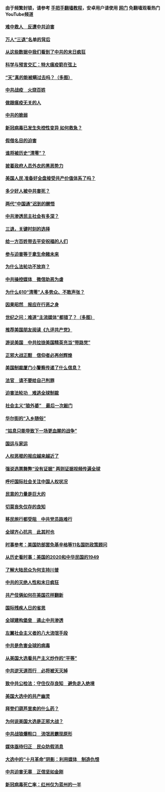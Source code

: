 #### 由于频繁封锁，请参考 [手把手翻墙教程](https://github.com/gfw-breaker/guides/wiki/)，安卓用户请使用 [网门](https://github.com/gfw-breaker/nogfw/blob/master/dl.md?t=01151500) 免翻墙观看热门YouTube频道 

#### [难中救人　反遭中共迫害](../pages/251/418414.md?t=01151500) 

#### [万人“三退”名单的背后](../pages/251/418505.md?t=01151500) 

#### [从这些数据中我们看到了中共的末日疯狂](../pages/251/418420.md?t=01151500) 

#### [科学与预言交汇：特大瘟疫箭在弦上](../pages/251/418266.md?t=01151500) 

#### [“天”真的能被瞒过去吗？（多图）](../pages/251/418308.md?t=01151500) 

#### [中共战疫　火烧百姓](../pages/251/418220.md?t=01151500) 

#### [做跟瘟疫无关的人](../pages/251/418171.md?t=01151500) 

#### [中共的脆弱](../pages/251/418196.md?t=01151500) 

#### [新冠病毒已发生失控性变异 如何救急？](../pages/251/418032.md?t=01151500) 

#### [假借名目的迫害](../pages/251/418055.md?t=01151500) 

#### [谁将被历史“清零”？](../pages/251/417485.md?t=01151500) 

#### [披着政府人员外衣的黑恶势力](../pages/251/417442.md?t=01151500) 

#### [美国人民 准备好全盘接受共产价值体系了吗？](../pages/251/417491.md?t=01151500) 

#### [多少好人被中共害死？](../pages/251/417144.md?t=01151500) 

#### [两代“中国通”迟到的醒悟](../pages/251/417064.md?t=01151500) 

#### [中共渗透民主社会有多深？](../pages/251/417063.md?t=01151500) 

#### [三退，关键时刻的选择](../pages/251/416969.md?t=01151500) 

#### [给一方百姓带去平安祝福的人们](../pages/251/416941.md?t=01151500) 

#### [参与迫害等于拿生命赌未来](../pages/251/416856.md?t=01151500) 

#### [为什么法轮功不放弃？](../pages/251/416864.md?t=01151500) 

#### [中共操控媒体　微信助恶为虐](../pages/251/416724.md?t=01151500) 

#### [为什么610“清零”人多势众、不敢声张？](../pages/251/416632.md?t=01151500) 

#### [因果昭然　报应在行恶之身](../pages/251/416582.md?t=01151500) 

#### [世纪之问：难道“主流媒体”都错了？（多图）](../pages/251/416571.md?t=01151500) 

#### [推荐美国朋友阅读《九评共产党》](../pages/251/416510.md?t=01151500) 

#### [游说美国　中共拉拢美国精英充当“带路党”](../pages/251/416529.md?t=01151500) 

#### [正邪大战正酣　信仰者必再创辉煌](../pages/251/416433.md?t=01151500) 

#### [美国制裁厦门小警察传递了什么信息？](../pages/251/416432.md?t=01151500) 

#### [法官　请不要给自己判罪](../pages/251/416379.md?t=01151500) 

#### [迫害法轮功　难逃全球制裁](../pages/251/416380.md?t=01151500) 

#### [社会主义“狼外婆”　最后一次敲门](../pages/251/416394.md?t=01151500) 

#### [华尔街的“入乡随俗”](../pages/251/416395.md?t=01151500) 

#### [“姑息只能导致下一场更血腥的战争”](../pages/251/416223.md?t=01151500) 

#### [国运与家运](../pages/251/416224.md?t=01151500) 

#### [人权恶棍的报应越来越近了](../pages/251/416276.md?t=01151500) 

#### [强说选票舞弊“没有证据” 两则证据视频传遍全球](../pages/251/416227.md?t=01151500) 

#### [呼吁国际社会关注中国人权状况](../pages/251/416135.md?t=01151500) 

#### [民意的力量是巨大的](../pages/251/416222.md?t=01151500) 

#### [切莫丧失仅存的良知](../pages/251/416134.md?t=01151500) 

#### [移民旅行都受阻　中共党员路难行](../pages/251/416033.md?t=01151500) 

#### [全球齐心抗共　此其时也](../pages/251/415989.md?t=01151500) 

#### [时事参考：美国防部罢免基辛格等11名国防政策顾问](../pages/251/415970.md?t=01151500) 

#### [从历史看时事：美国的2020和中华民国的1949](../pages/251/415949.md?t=01151500) 

#### [了解大陆民众为何支持川普](../pages/251/415950.md?t=01151500) 

#### [中共的灭绝人性和末日疯狂](../pages/251/415944.md?t=01151500) 

#### [共产伎俩如何在美国花样翻新](../pages/251/415908.md?t=01151500) 

#### [国际残疾人日的省思](../pages/251/415849.md?t=01151500) 

#### [全球建构堡垒　遏止中共渗透](../pages/251/415850.md?t=01151500) 

#### [左翼社会主义者的八大流氓手段](../pages/251/415802.md?t=01151500) 

#### [中共是危害全球的病毒](../pages/251/415569.md?t=01151500) 

#### [从美国大选看共产主义炒作的“平等”](../pages/251/415654.md?t=01151500) 

#### [中共逆天道而行　必将被天灭掉](../pages/251/415626.md?t=01151500) 

#### [致中共公检法：守住仅存良知　避免走入绝境](../pages/251/415627.md?t=01151500) 

#### [美国大选中的共产幽灵](../pages/251/415618.md?t=01151500) 

#### [拜登们葫芦里卖的什么药？](../pages/251/415531.md?t=01151500) 

#### [为何说美国大选是正邪大战？](../pages/251/415530.md?t=01151500) 

#### [中共战狼爆粗口　流氓恶霸现原形](../pages/251/415426.md?t=01151500) 

#### [媒体亟待归正　民众防假消息](../pages/251/415402.md?t=01151500) 

#### [大选中的“十月革命”阴影：利用媒体　制造仇恨](../pages/251/415334.md?t=01151500) 

#### [中共迫害无辜　正信坚如金刚](../pages/251/415307.md?t=01151500) 

#### [新冠病毒死亡率：红州仅为蓝州的一半](../pages/251/415164.md?t=01151500) 

